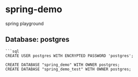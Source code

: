 # spring-demo
 spring playground
## Database: postgres
    ```sql
    CREATE USER postgres WITH ENCRYPTED PASSWORD 'postgres';

    CREATE DATABASE "spring_demo" WITH OWNER postgres;
    CREATE DATABASE "spring_demo_test" WITH OWNER postgres;

